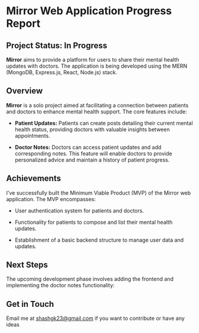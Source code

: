 # Mirror Web Application Progress Report

## Project Status: In Progress

**Mirror** aims to provide a platform for users to share their mental health updates with doctors. The application is being developed using the MERN (MongoDB, Express.js, React, Node.js) stack.

## Overview

**Mirror** is a solo project aimed at facilitating a connection between patients and doctors to enhance mental health support. The core features include:

- **Patient Updates:** Patients can create posts detailing their current mental health status, providing doctors with valuable insights between appointments.

- **Doctor Notes:** Doctors can access patient updates and add corresponding notes. This feature will enable doctors to provide personalized advice and maintain a history of patient progress.

## Achievements

I've successfully built the Minimum Viable Product (MVP) of the Mirror web application. The MVP encompasses:

- User authentication system for patients and doctors.

- Functionality for patients to compose and list their mental health updates.

- Establishment of a basic backend structure to manage user data and updates.

## Next Steps

The upcoming development phase involves adding the frontend and implementing the doctor notes functionality:

## Get in Touch

Email me at shashgk23@gmail.com if you want to contribute or have any ideas
